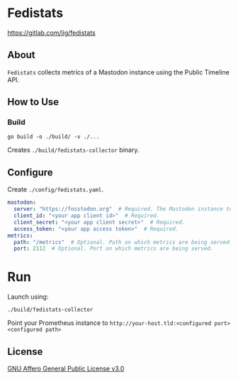 # Fedistats 

https://gitlab.com/lig/fedistats


## About

`Fedistats` collects metrics of a Mastodon instance using the Public Timeline API.


## How to Use

### Build

```shell
go build -o ./build/ -v ./...
```

Creates `./build/fedistats-collector` binary.


## Configure

Create `./config/fedistats.yaml`.

```yaml
mastodon:
  server: "https://fosstodon.org"  # Required. The Mastodon instance to connect to.
  client_id: "<your app client id>"  # Required.
  client_secret: "<your app client secret>"  # Required.
  access_token: "<your app access token>"  # Required.
metrics:
  path: "/metrics"  # Optional. Path on which metrics are being served.
  port: 2112  # Optional. Port on which metrics are being served.
```


# Run

Launch using:

```shell
./build/fedistats-collector
```

Point your Prometheus instance to `http://your-host.tld:<configured port><configured path>`


## License

[GNU Affero General Public License v3.0](./LICENSE)

